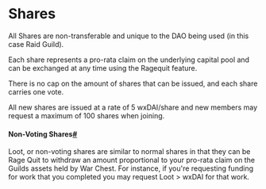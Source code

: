 # Shares

All Shares are non-transferable and unique to the DAO being used (in this case Raid Guild).

Each share represents a pro-rata claim on the underlying capital pool and can be exchanged at any time using the Ragequit feature.

There is no cap on the amount of shares that can be issued, and each share carries one vote.

All new shares are issued at a rate of 5 wxDAI/share and new members may request a maximum of 100 shares when joining.

#### Non-Voting Shares[#](https://handbook.raidguild.org/docs/overview-raid-guild-shares#non-voting-shares) <a href="non-voting-shares" id="non-voting-shares"></a>

Loot, or non-voting shares are similar to normal shares in that they can be Rage Quit to withdraw an amount proportional to your pro-rata claim on the Guilds assets held by War Chest. For instance, if you're requesting funding for work that you completed you may request Loot > wxDAI for that work.
